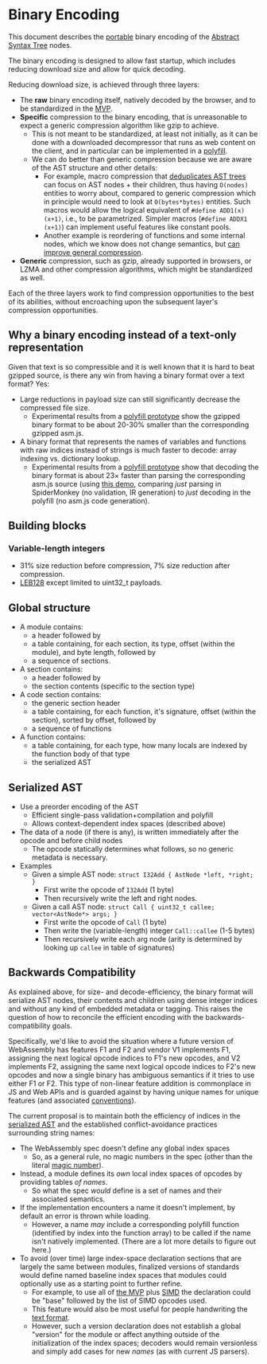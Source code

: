 # Binary Encoding

This document describes the [portable](Portability.md) binary encoding of the
[Abstract Syntax Tree](AstSemantics.md) nodes.

The binary encoding is designed to allow fast startup, which includes reducing
download size and allow for quick decoding.

Reducing download size, is achieved through three layers:

 * The **raw** binary encoding itself, natively decoded by the browser, and to
   be standardized in the [MVP](MVP.md).
 * **Specific** compression to the binary encoding, that is unreasonable to
   expect a generic compression algorithm like gzip to achieve.
   * This is not meant to be standardized, at least not initially, as it can be
     done with a downloaded decompressor that runs as web content on the client,
     and in particular can be implemented in a [polyfill](Polyfill.md).
   * We can do better than generic compression because we are aware of the AST
     structure and other details:
     * For example, macro compression that
       [deduplicates AST trees](https://github.com/WebAssembly/spec/issues/58#issuecomment-101863032)
       can focus on AST nodes + their children, thus having `O(nodes)` entities
       to worry about, compared to generic compression which in principle would
       need to look at `O(bytes*bytes)` entities.  Such macros would allow the
       logical equivalent of `#define ADD1(x) (x+1)`, i.e., to be
       parametrized. Simpler macros (`#define ADDX1 (x+1)`) can implement useful
       features like constant pools.
     * Another example is reordering of functions and some internal nodes, which
       we know does not change semantics, but
       [can improve general compression](http://www.rfk.id.au/blog/entry/cromulate-improve-compressibility/).
 * **Generic** compression, such as gzip, already supported in browsers, or LZMA
   and other compression algorithms, which might be standardized as well.

Each of the three layers work to find compression opportunities to the best of
its abilities, without encroaching upon the subsequent layer's compression
opportunities.

## Why a binary encoding instead of a text-only representation

Given that text is so compressible and it is well known that it is hard to beat
gzipped source, is there any win from having a binary format over a text format?
Yes:
* Large reductions in payload size can still significantly decrease the
  compressed file size.
  * Experimental results from a
    [polyfill prototype](https://github.com/WebAssembly/polyfill) show the
    gzipped binary format to be about 20-30% smaller than the corresponding
    gzipped asm.js.
* A binary format that represents the names of variables and functions with raw
  indices instead of strings is much faster to decode: array indexing
  vs. dictionary lookup.
   * Experimental results from a
     [polyfill prototype](https://github.com/WebAssembly/polyfill) show that
     decoding the binary format is about 23× faster than parsing the
     corresponding asm.js source (using
     [this demo](https://github.com/lukewagner/AngryBotsPacked), comparing
     *just* parsing in SpiderMonkey (no validation, IR generation) to *just*
     decoding in the polyfill (no asm.js code generation).

## Building blocks

### Variable-length integers
 * 31% size reduction before compression, 7% size reduction after compression.
 * [LEB128](http://en.wikipedia.org/wiki/LEB128) except limited to uint32_t payloads.

## Global structure

* A module contains:
  * a header followed by
  * a table containing, for each section, its type, offset (within the module), and byte length, followed by
  * a sequence of sections.
* A section contains:
  * a header followed by
  * the section contents (specific to the section type)
* A code section contains:
  * the generic section header
  * a table containing, for each function, it's signature, offset (within the section), sorted by offset, followed by
  * a sequence of functions
* A function contains:
  * a table containing, for each type, how many locals are indexed by the function body of that type
  * the serialized AST

## Serialized AST

* Use a preorder encoding of the AST
  * Efficient single-pass validation+compilation and polyfill
  * Allows context-dependent index spaces (described above)
* The data of a node (if there is any), is written immediately after the opcode and before child nodes
  * The opcode statically determines what follows, so no generic metadata is necessary.
* Examples
  * Given a simple AST node: `struct I32Add { AstNode *left, *right; }`
    * First write the opcode of `I32Add` (1 byte)
    * Then recursively write the left and right nodes.
  * Given a call AST node: `struct Call { uint32_t callee; vector<AstNode*> args; }`
    * First write the opcode of `Call` (1 byte)
    * Then write the (variable-length) integer `Call::callee` (1-5 bytes)
    * Then recursively write each arg node (arity is determined by looking up `callee` in table of signatures)

## Backwards Compatibility

As explained above, for size- and decode-efficiency, the binary format will serialize AST nodes,
their contents and children using dense integer indices and without any kind of embedded metadata 
or tagging. This raises the question of how to reconcile the efficient encoding with the 
backwards-compatibility goals.

Specifically, we'd like to avoid the situation where a future version of WebAssembly has features 
F1 and F2 and vendor V1 implements F1, assigning the next logical opcode indices to F1's new
opcodes, and V2 implements F2, assigning the same next logical opcode indices to F2's new opcodes 
and now a single binary has ambiguous semantics if it tries to use either F1 or F2. This type of 
non-linear feature addition is commonplace in JS and Web APIs and is guarded against by 
having unique names for unique features (and associated [conventions](https://hsivonen.fi/vendor-prefixes)).

The current proposal is to maintain both the efficiency of indices in the [serialized AST](BinaryEncoding.md#serialized-ast) and the established
conflict-avoidance practices surrounding string names:
  * The WebAssembly spec doesn't define any global index spaces
    * So, as a general rule, no magic numbers in the spec (other than the literal [magic number](http://en.wikipedia.org/wiki/Magic_number_%28programming%29)).
  * Instead, a module defines its *own* local index spaces of opcodes by providing tables *of names*. 
    * So what the spec *would* define is a set of names and their associated semantics.
  * If the implementation encounters a name it doesn't implement, by default an error is thrown while loading.
    * However, a name *may* include a corresponding polyfill function (identified by index 
      into the function array) to be called if the name isn't natively implemented. (There are a lot
      more details to figure out here.)
  * To avoid (over time) large index-space declaration sections that are largely the same
    between modules, finalized versions of standards would define named baseline index spaces
    that modules could optionally use as a starting point to further refine.
    * For example, to use all of [the MVP](MVP.md) plus [SIMD](EssentialPostMVPFeatures.md#fixed-width-simd)
      the declaration could be "base" followed by the list of SIMD opcodes used.
    * This feature would also be most useful for people handwriting the [text format](TextFormat.md).
    * However, such a version declaration does not establish a global "version" for the module
      or affect anything outside of the initialization of the index spaces; decoders would
      remain versionless and simply add cases for new *names* (as with current JS parsers).

